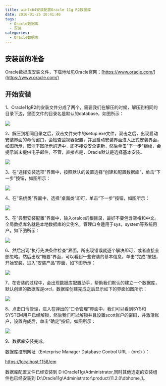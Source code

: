 ```yaml
---
title: win7x64安装配置Oracle 11g R2数据库
date: 2016-01-25 10:41:46
tags:
  - Oracle数据库
  - 安装
categories:
  - Oracle数据库
---
```


## 安装前的准备

Oracle数据库安装文件，下载地址见Oracle官网：[https://www.oracle.com/](https://www.oracle.com/)

## 开始安装

1、Oracle11gR2的安装文件分成了两个，需要我们在解压的时候，解压到相同的目录下边，里面文件的目录名是默认的database，如图所示：

![](https://flowsnow.oss-cn-shanghai.aliyuncs.com/history/Oracle-oracle%E6%95%B0%E6%8D%AE%E5%BA%93%E5%AE%89%E8%A3%85%E5%8C%85.jpg)



2、解压到相同目录之后，双击文件夹中的setup.exe文件，双击之后，出现启动安装界面的命令窗口，会检查监视器配置，并且启动安装界面进入正式安装界面，如图所示，取消下图所示的选中，即不接受安全更新，然后单击"下一步"继续，会提示尚未提供电子邮件，不管，直接点是，Oracle默认是选择基本安装。

![](https://flowsnow.oss-cn-shanghai.aliyuncs.com/history/Oracle-oracle%E6%AD%A3%E5%BC%8F%E5%AE%89%E8%A3%85%E7%95%8C%E9%9D%A2.jpg)



<!--more-->



3、在“选择安装选项”界面中，按照默认的设置选择“创建和配置数据库”，单击“下一步”按钮，如图所示：

![](https://flowsnow.oss-cn-shanghai.aliyuncs.com/history/Oracle-Oracle%E9%80%89%E6%8B%A9%E5%AE%89%E8%A3%85%E9%80%89%E9%A1%B9.jpg)



4、在“系统类”界面中，选择“桌面类”即可，单击“下一步”按钮，如图所示：

![](https://flowsnow.oss-cn-shanghai.aliyuncs.com/history/Oracle-Oracle%E7%B3%BB%E7%BB%9F%E7%B1%BB.jpg)



5、在“典型安装配置”界面中，输入oralce的根目录，最好不要包含空格和中文。全局数据库名就是本地数据库的实例名，管理口令适用于sys，system等系统用户。如下图所示：

![](https://flowsnow.oss-cn-shanghai.aliyuncs.com/history/Oracle-Oracle%E5%85%B8%E5%9E%8B%E5%AE%89%E8%A3%85.jpg)



6、然后出现“执行先决条件检查”界面，所出现错误就逐个解决即可，或者直接全部忽略。然后出现“概要”界面，可以看到一些安装的基本信息，单击“完成”按钮，开始安装，进入“安装产品”界面，如下图所示：

![](https://flowsnow.oss-cn-shanghai.aliyuncs.com/history/Oracle-Oracle%E4%BA%A7%E5%93%81%E5%AE%89%E8%A3%85%E8%BF%87%E7%A8%8B.jpg)



7、在安装的过程中，会出现数据库配置助手，帮助我们默认的建立一个数据库，默认创建的数据库是orcl，数据库创建完成之后显示如下的界面如图所示：

![](https://flowsnow.oss-cn-shanghai.aliyuncs.com/history/Oracle-Oracle%E6%95%B0%E6%8D%AE%E5%BA%93%E9%85%8D%E7%BD%AE%E5%8A%A9%E6%89%8B%E7%95%8C%E9%9D%A2.jpg)

8、点击口令管理，进入在弹出的“口令管理”界面中，我们可以看到SYS和SYSTEM用户已经解锁，然后我们可以解锁并且设置scott账户的密码，并激活账户，设置完成后，单击“确定”按钮，如图所示：

![](https://flowsnow.oss-cn-shanghai.aliyuncs.com/history/Oracle-Oracle%E5%8F%A3%E4%BB%A4%E7%AE%A1%E7%90%86%E7%95%8C%E9%9D%A2.jpg)



9、数据库安装完成。

数据库控制网址（Enterprise Manager Database Control URL - (orcl) ）：

[https://localhost:1158/em](https://localhost:1158/em)

数据库配置文件已经安装到 D:\Oracle11g\Administrator,同时其他选定的安装组件也已经安装到 D:\Oracle11g\Administrator\product\11.2.0\dbhome_1。